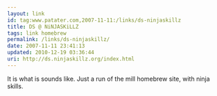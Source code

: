 ```yaml
---
layout: link
id: tag:www.patater.com,2007-11-11:/links/ds-ninjaskillz
title: DS @ NiNJASKiLLZ
tags: link homebrew
permalink: /links/ds-ninjaskillz/
date: 2007-11-11 23:41:13
updated: 2010-12-19 03:36:44
uri: http://ds.ninjaskillz.org/index.html
---
```

It is what is sounds like. Just a run of the mill homebrew site, with ninja
skills.
